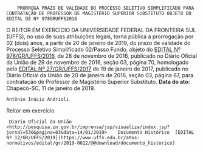         PRORROGA PRAZO DE VALIDADE DO PROCESSO SELETIVO SIMPLIFICADO PARA CONTRATAÇÃO DE PROFESSOR DE MAGISTÉRIO SUPERIOR SUBSTITUTO OBJETO DO EDITAL DE Nº 978GRUFFS2016  

 O REITOR EM EXERCÍCIO DA UNIVERSIDADE FEDERAL DA FRONTEIRA SUL (UFFS), no uso de suas atribuições legais, torna pública a prorrogação por 02 (dois) anos, a partir de 20 de janeiro de 2019, do prazo de validade do Processo Seletivo Simplificado 02/Passo Fundo, objeto do [EDITAL Nº 978/GR/UFFS/2016](https://www.uffs.edu.br/atos-normativos/edital/gr/2016-0978), de 28 de novembro de 2016, publicado no Diário Oficial da União de 29 de novembro de 2016, seção 03, página 70, homologado pelo [EDITAL Nº 27/GR/UFFS/2017](https://www.uffs.edu.br/atos-normativos/edital/gr/2017-0027) de 19 de janeiro de 2017, publicado no Diário Oficial da União de 20 de janeiro de 2016, seção 03, página 67, para contratação de Professor de Magistério Superior Substituto.      **Data do ato:** Chapecó-SC, 11 de janeiro de 2019.   
 

    Antônio Inácio Andrioli   
 Reitor em exercício 

     Diario Oficial da União <http://pesquisa.in.gov.br/imprensa/jsp/visualiza/index.jsp?jornal=530&pagina=83&data=14/01/2019>    Documento Histórico  [EDITAL Nº 12/GR/UFFS/2019](https://www.uffs.edu.br/atos-normativos/edital/gr/2019-0012/@@download/documento_historico)     
      